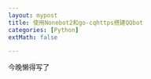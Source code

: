 ```yaml
---
layout: mypost
title: 使用Nonebot2和go-cqhttps搭建QQbot
categories: [Python]
extMath: false

---
```


今晚懒得写了



<div class="wildfire_thread">
<script src="https://utteranc.es/client.js"
        repo="hitptep/hitptep.github.io"
        issue-term="pathname"
        theme="photon-dark"
        crossorigin="anonymous"
        async>
</script>
</div>




